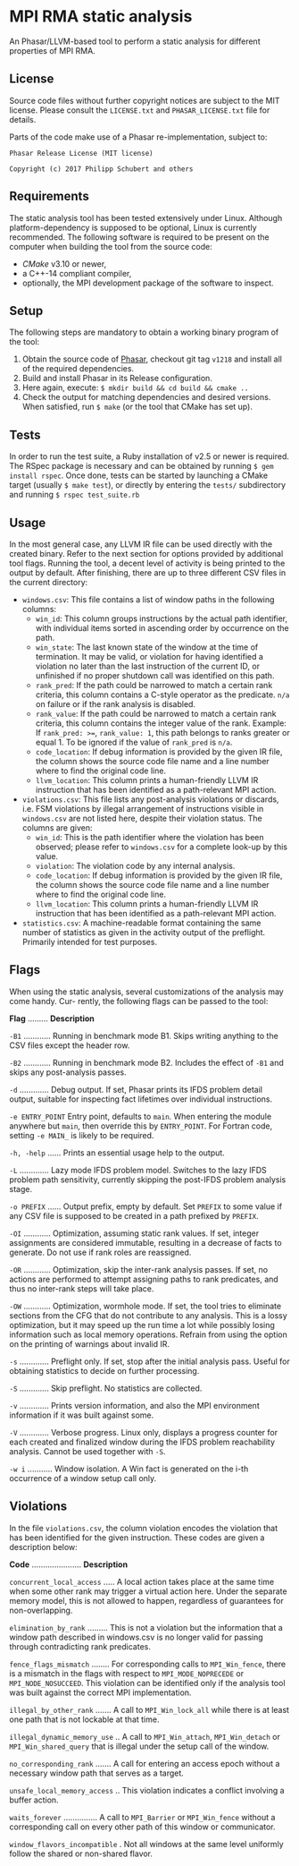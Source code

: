 # MPI RMA static analysis

An Phasar/LLVM-based tool to perform a static analysis for different
properties of MPI RMA.

## License

Source code files without further copyright notices are subject to the MIT
license. Please consult the `LICENSE.txt` and `PHASAR_LICENSE.txt` 
file for details.

Parts of the code make use of a Phasar re-implementation, subject to:

```
Phasar Release License (MIT license)

Copyright (c) 2017 Philipp Schubert and others
```

## Requirements

The static analysis tool has been tested extensively under Linux. Although
platform-dependency is supposed to be optional, Linux is currently recommended.
The following software is required to be present on the computer when building
the tool from the source code:

* _CMake_ v3.10 or newer,
* a C++-14 compliant compiler,
* optionally, the MPI development package of the software to inspect.

## Setup

The following steps are mandatory to obtain a working binary program of 
the tool:

1. Obtain the source code of [Phasar](https://github.com/secure-software-engineering/phasar),
   checkout git tag `v1218` and install all of the required dependencies.
2. Build and install Phasar in its Release configuration.
3. Here again, execute: `$ mkdir build && cd build && cmake ..`
4. Check the output for matching dependencies and desired versions. When
   satisfied, run `$ make` (or the tool that CMake has set up).

## Tests

In order to run the test suite, a Ruby installation of v2.5 or newer is
required. The RSpec package is necessary and can be obtained by running
`$ gem install rspec`. Once done, tests can be started by launching a
CMake target (usually `$ make test`), or directly by entering the `tests/`
subdirectory and running `$ rspec test_suite.rb` 

## Usage

In the most general case, any LLVM IR file can be used directly with the
created binary. Refer to the next section for options provided by additional
tool flags. Running the tool, a decent level of activity is being printed
to the output by default. After finishing, there are up to three different
CSV files in the current directory:

* `windows.csv`: This file contains a list of window paths in the
  following columns:
    * `win_id`: This column groups instructions by the actual path identifier,
      with individual items sorted in ascending order by occurrence on the path.
    * `win_state`: The last known state of the window at the time of termination.
      It may be valid, or violation for having identified a violation no later
      than the last instruction of the current ID, or unfinished if no proper
      shutdown call was identified on this path.
    * `rank_pred`: If the path could be narrowed to match a certain rank criteria,
      this column contains a C-style operator as the predicate. `n/a` on failure
      or if the rank analysis is disabled.
    * `rank_value`: If the path could be narrowed to match a certain rank criteria,
      this column contains the integer value of the rank. Example: If `rank_pred: >=`,
      `rank_value: 1`, this path belongs to ranks greater or equal 1. To be ignored
      if the value of `rank_pred` is `n/a`.
    * `code_location`: If debug information is provided by the given IR file, the
      column shows the source code file name and a line number where to find the
      original code line.
    * `llvm_location`: This column prints a human-friendly LLVM IR instruction that
      has been identified as a path-relevant MPI action.
* `violations.csv`: This file lists any post-analysis violations or discards,
  i.e. FSM violations by illegal arrangement of instructions visible in
  `windows.csv` are not listed here, despite their violation status. The columns
  are given:
    * `win_id`: This is the path identifier where the violation has been observed;
      please refer to `windows.csv` for a complete look-up by this value.
    * `violation`: The violation code by any internal analysis.
    * `code_location`: If debug information is provided by the given IR file,
      the column shows the source code file name and a line number where to find
      the original code line.
    * `llvm_location`: This column prints a human-friendly LLVM IR instruction that
      has been identified as a path-relevant MPI action.
* `statistics.csv`: A machine-readable format containing the same number of
  statistics as given in the activity output of the preflight. Primarily intended
  for test purposes.

## Flags

When using the static analysis, several customizations of the analysis may come handy. Cur-
rently, the following flags can be passed to the tool:

**Flag** ......... **Description**

`-B1` ............ Running in benchmark mode B1. Skips writing anything to the CSV
                   files except the header row.

`-B2` ............ Running in benchmark mode B2. Includes the effect of `-B1` and skips
                   any post-analysis passes.

`-d` ............. Debug output. If set, Phasar prints its IFDS problem detail output,
                   suitable for inspecting fact lifetimes over individual instructions.

`-e ENTRY_POINT` Entry point, defaults to `main`. When entering the module anywhere but
                   `main`, then override this by `ENTRY_POINT`. For Fortran code, setting
                   `-e MAIN_` is likely to be required.

`-h, -help` ...... Prints an essential usage help to the output.

`-L` ............. Lazy mode IFDS problem model. Switches to the lazy IFDS problem path
                   sensitivity, currently skipping the post-IFDS problem analysis stage.

`-o PREFIX` ...... Output prefix, empty by default. Set `PREFIX` to some value if any
                   CSV file is supposed to be created in a path prefixed by `PREFIX`.

`-OI` ............ Optimization, assuming static rank values. If set, integer
                   assignments are considered immutable, resulting in a decrease of
                   facts to generate. Do not use if rank roles are reassigned.

`-OR` ............ Optimization, skip the inter-rank analysis passes. If set, no
                   actions are performed to attempt assigning paths to rank predicates,
                   and thus no inter-rank steps will take place.

`-OW` ............ Optimization, wormhole mode. If set, the tool tries to eliminate
                   sections from the CFG that do not contribute to any analysis.
                   This is a lossy optimization, but it may speed up the run time a
                   lot while possibly losing information such as local memory
                   operations. Refrain from using the option on the printing of
                   warnings about invalid IR.

`-s` ............. Preflight only. If set, stop after the initial analysis pass.
                   Useful for obtaining statistics to decide on further processing.

`-S` ............. Skip preflight. No statistics are collected.

`-v` ............. Prints version information, and also the MPI environment
                   information if it was built against some.

`-V` ............. Verbose progress. Linux only, displays a progress counter for each
                   created and finalized window during the IFDS problem reachability
                   analysis. Cannot be used together with `-S`.

`-w i` ........... Window isolation. A Win fact is generated on the i-th occurrence
                   of a window setup call only.

## Violations

In the file `violations.csv`, the column violation encodes the violation that has
been identified for the given instruction. These codes are given a description
below:

**Code** ...................... **Description**

`concurrent_local_access` ..... A local action takes place at the same time
                                when some other rank may trigger a virtual action
                                here. Under the separate memory model, this is not
                                allowed to happen, regardless of guarantees for
                                non-overlapping.

`elimination_by_rank` ......... This is not a violation but the information that a
                                window path described in windows.csv is no longer
                                valid for passing through contradicting rank predicates.

`fence_flags_mismatch` ........ For corresponding calls to `MPI_Win_fence`, there
                                is a mismatch in the flags with respect to
                                `MPI_MODE_NOPRECEDE` or `MPI_NODE_NOSUCCEED`.
                                This violation can be identified only if the analysis
                                tool was built against the correct MPI implementation.

`illegal_by_other_rank` ....... A call to `MPI_Win_lock_all` while there is at least
                                one path that is not lockable at that time.

`illegal_dynamic_memory_use` .. A call to `MPI_Win_attach`, `MPI_Win_detach` or
                                `MPI_Win_shared_query` that is illegal under
                                the setup call of the window.

`no_corresponding_rank` ....... A call for entering an access epoch without a
                                necessary window path that serves as a target.

`unsafe_local_memory_access` .. This violation indicates a conflict involving a
                                buffer action.

`waits_forever` ............... A call to `MPI_Barrier` or `MPI_Win_fence` without
                                a corresponding call on every other path of this
                                window or communicator.

`window_flavors_incompatible` . Not all windows at the same level uniformly follow
                                the shared or non-shared flavor.

